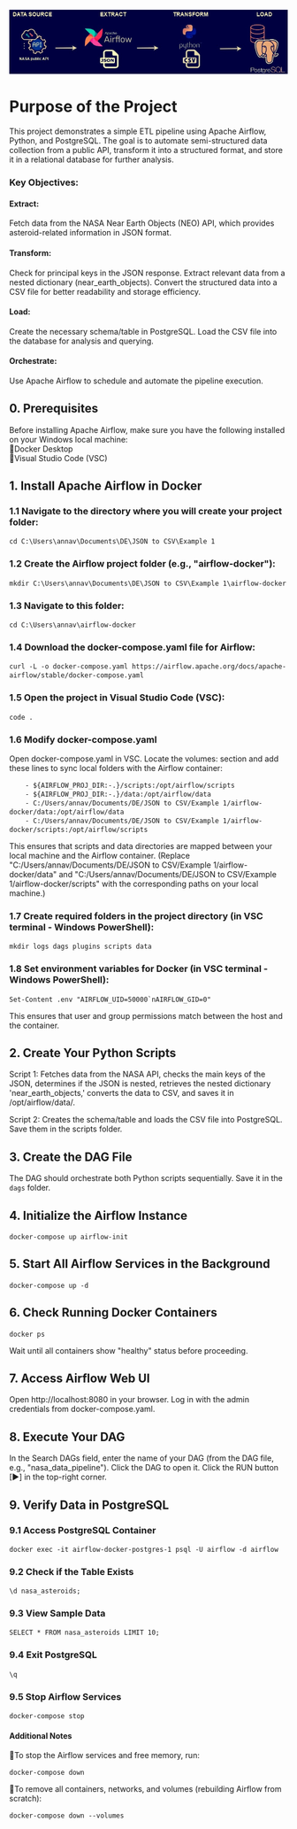 
![Automated ETL Pipeline for NASA Near Earth Objects Data using Apache Airflow and PostgreSQL](png/etl.jpg)

# Purpose of the Project
This project demonstrates a simple ETL pipeline using Apache Airflow, Python, and PostgreSQL. The goal is to automate semi-structured data collection from a public API, transform it into a structured format, and store it in a relational database for further analysis.

### Key Objectives:
#### Extract: 

Fetch data from the NASA Near Earth Objects (NEO) API, which provides asteroid-related information in JSON format.

#### Transform:

Check for principal keys in the JSON response.
Extract relevant data from a nested dictionary (near_earth_objects).
Convert the structured data into a CSV file for better readability and storage efficiency.

#### Load:

Create the necessary schema/table in PostgreSQL.
Load the CSV file into the database for analysis and querying.

#### Orchestrate: 

Use Apache Airflow to schedule and automate the pipeline execution.



 
## 0. Prerequisites
Before installing Apache Airflow, make sure you have the following installed on your Windows local machine: <br>
🔹Docker Desktop <br>
🔹Visual Studio Code (VSC)

## 1. Install Apache Airflow in Docker
### 1.1 Navigate to the directory where you will create your project folder:
```
cd C:\Users\annav\Documents\DE\JSON to CSV\Example 1
```
### 1.2 Create the Airflow project folder (e.g., "airflow-docker"):
```
mkdir C:\Users\annav\Documents\DE\JSON to CSV\Example 1\airflow-docker
```
### 1.3 Navigate to this folder:
```
cd C:\Users\annav\airflow-docker
```
### 1.4 Download the docker-compose.yaml file for Airflow:
```
curl -L -o docker-compose.yaml https://airflow.apache.org/docs/apache-airflow/stable/docker-compose.yaml
```
### 1.5 Open the project in Visual Studio Code (VSC):
```
code .
```
### 1.6 Modify docker-compose.yaml
Open docker-compose.yaml in VSC. Locate the volumes: section and add these lines to sync local folders with the Airflow container:
```
    - ${AIRFLOW_PROJ_DIR:-.}/scripts:/opt/airflow/scripts
    - ${AIRFLOW_PROJ_DIR:-.}/data:/opt/airflow/data
    - C:/Users/annav/Documents/DE/JSON to CSV/Example 1/airflow-docker/data:/opt/airflow/data
    - C:/Users/annav/Documents/DE/JSON to CSV/Example 1/airflow-docker/scripts:/opt/airflow/scripts
```
This ensures that scripts and data directories are mapped between your local machine and the Airflow container.
(Replace "C:/Users/annav/Documents/DE/JSON to CSV/Example 1/airflow-docker/data" and "C:/Users/annav/Documents/DE/JSON to CSV/Example 1/airflow-docker/scripts"  with the corresponding paths on your local machine.)

### 1.7 Create required folders in the project directory (in VSC terminal - Windows PowerShell):
```
mkdir logs dags plugins scripts data
```
### 1.8 Set environment variables for Docker (in VSC terminal - Windows PowerShell):
```
Set-Content .env "AIRFLOW_UID=50000`nAIRFLOW_GID=0"
```
This ensures that user and group permissions match between the host and the container.

## 2. Create Your Python Scripts
Script 1: Fetches data from the NASA API, checks the main keys of the JSON, determines if the JSON is nested, retrieves the nested dictionary 'near_earth_objects,' converts the data to CSV, and saves it in /opt/airflow/data/.

Script 2: Creates the schema/table and loads the CSV file into PostgreSQL. Save them in the scripts folder.

## 3. Create the DAG File
The DAG should orchestrate both Python scripts sequentially. Save it in the `dags` folder.

## 4. Initialize the Airflow Instance
```
docker-compose up airflow-init
```
## 5. Start All Airflow Services in the Background
```
docker-compose up -d
```
## 6. Check Running Docker Containers
```
docker ps
```
Wait until all containers show "healthy" status before proceeding.

## 7. Access Airflow Web UI
Open http://localhost:8080 in your browser.
Log in with the admin credentials from docker-compose.yaml.

## 8. Execute Your DAG
In the Search DAGs field, enter the name of your DAG (from the DAG file, e.g., "nasa_data_pipeline").
Click the DAG to open it.
Click the RUN button [▶] in the top-right corner.

## 9. Verify Data in PostgreSQL
### 9.1 Access PostgreSQL Container
```
docker exec -it airflow-docker-postgres-1 psql -U airflow -d airflow
```
### 9.2 Check if the Table Exists
```
\d nasa_asteroids;
```
### 9.3 View Sample Data
```
SELECT * FROM nasa_asteroids LIMIT 10;
```
### 9.4 Exit PostgreSQL
```
\q
```
### 9.5 Stop Airflow Services
```
docker-compose stop
```

#### Additional Notes<br>
🔹To stop the Airflow services and free memory, run:

```
docker-compose down
```
🔹To remove all containers, networks, and volumes (rebuilding Airflow from scratch):
```
docker-compose down --volumes
```
